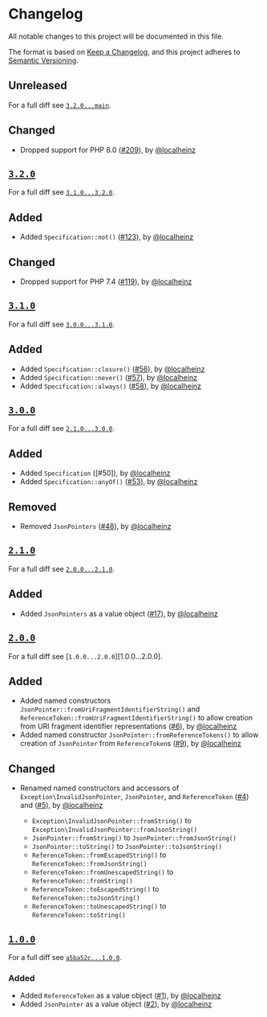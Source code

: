 # Changelog

All notable changes to this project will be documented in this file.

The format is based on [Keep a Changelog](https://keepachangelog.com/en/1.0.0/), and this project adheres to [Semantic Versioning](https://semver.org/spec/v2.0.0.html).

## Unreleased

For a full diff see [`3.2.0...main`][3.2.0...main].

## Changed

- Dropped support for PHP 8.0 ([#209]), by [@localheinz]

## [`3.2.0`][3.2.0]

For a full diff see [`3.1.0...3.2.0`][3.1.0...3.2.0].

## Added

- Added `Specification::not()` ([#123]), by [@localheinz]

## Changed

- Dropped support for PHP 7.4 ([#119]), by [@localheinz]

## [`3.1.0`][3.1.0]

For a full diff see [`3.0.0...3.1.0`][3.0.0...3.1.0].

## Added

- Added `Specification::closure()` ([#56]), by [@localheinz]
- Added `Specification::never()` ([#57]), by [@localheinz]
- Added `Specification::always()` ([#58]), by [@localheinz]

## [`3.0.0`][3.0.0]

For a full diff see [`2.1.0...3.0.0`][2.1.0...3.0.0].

## Added

- Added `Specification` ([#50]), by [@localheinz]
- Added `Specification::anyOf()` ([#53]), by [@localheinz]

## Removed

- Removed `JsonPointers`  ([#48]), by [@localheinz]

## [`2.1.0`][2.1.0]

For a full diff see [`2.0.0...2.1.0`][2.0.0...2.1.0].

## Added

- Added `JsonPointers` as a value object  ([#17]), by [@localheinz]

## [`2.0.0`][2.0.0]

For a full diff see [`1.0.0...2.0.0`][1.0.0...2.0.0].

## Added

- Added named constructors `JsonPointer::fromUriFragmentIdentifierString()` and `ReferenceToken::fromUriFragmentIdentifierString()` to allow creation from URI fragment identifier representations ([#6]), by [@localheinz]
- Added named constructor `JsonPointer::fromReferenceTokens()` to allow creation of `JsonPointer` from `ReferenceToken`s ([#9]), by [@localheinz]

## Changed

- Renamed named constructors and accessors of `Exception\InvalidJsonPointer`, `JsonPointer`, and `ReferenceToken` ([#4]) and ([#5]), by [@localheinz]

  - `Exception\InvalidJsonPointer::fromString()` to `Exception\InvalidJsonPointer::fromJsonString()`
  - `JsonPointer::fromString()` to `JsonPointer::fromJsonString()`
  - `JsonPointer::toString()` to `JsonPointer::toJsonString()`
  - `ReferenceToken::fromEscapedString()` to `ReferenceToken::fromJsonString()`
  - `ReferenceToken::fromUnescapedString()` to `ReferenceToken::fromString()`
  - `ReferenceToken::toEscapedString()` to `ReferenceToken::toJsonString()`
  - `ReferenceToken::toUnescapedString()` to `ReferenceToken::toString()`

## [`1.0.0`][1.0.0]

For a full diff see [`a5ba52c...1.0.0`][a5ba52c...1.0.0].

### Added

- Added `ReferenceToken` as a value object ([#1]), by [@localheinz]
- Added `JsonPointer` as a value object ([#2]), by [@localheinz]

[1.0.0]: https://github.com/ergebnis/json-pointer/releases/tag/1.0.0
[2.0.0]: https://github.com/ergebnis/json-pointer/releases/tag/2.0.0
[2.1.0]: https://github.com/ergebnis/json-pointer/releases/tag/2.1.0
[3.0.0]: https://github.com/ergebnis/json-pointer/releases/tag/3.0.0
[3.1.0]: https://github.com/ergebnis/json-pointer/releases/tag/3.1.0
[3.2.0]: https://github.com/ergebnis/json-pointer/releases/tag/3.2.0

[a5ba52c...1.0.0]: https://github.com/ergebnis/json-pointer/compare/a5ba52c...1.0.0
[1.0.0...main]: https://github.com/ergebnis/json-pointer/compare/1.0.0...main
[2.0.0...2.1.0]: https://github.com/ergebnis/json-pointer/compare/2.0.0...2.1.0
[2.1.0...3.0.0]: https://github.com/ergebnis/json-pointer/compare/2.1.0...3.0.0
[3.0.0...3.1.0]: https://github.com/ergebnis/json-pointer/compare/3.0.0...3.1.0
[3.1.0...3.2.0]: https://github.com/ergebnis/json-pointer/compare/3.1.0...3.2.0
[3.2.0...main]: https://github.com/ergebnis/json-pointer/compare/3.2.0...main

[#1]: https://github.com/ergebnis/json-pointer/pull/1
[#2]: https://github.com/ergebnis/json-pointer/pull/2
[#4]: https://github.com/ergebnis/json-pointer/pull/4
[#5]: https://github.com/ergebnis/json-pointer/pull/5
[#6]: https://github.com/ergebnis/json-pointer/pull/6
[#9]: https://github.com/ergebnis/json-pointer/pull/9
[#17]: https://github.com/ergebnis/json-pointer/pull/17
[#48]: https://github.com/ergebnis/json-pointer/pull/48
[#53]: https://github.com/ergebnis/json-pointer/pull/53
[#56]: https://github.com/ergebnis/json-pointer/pull/56
[#57]: https://github.com/ergebnis/json-pointer/pull/57
[#58]: https://github.com/ergebnis/json-pointer/pull/58
[#119]: https://github.com/ergebnis/json-pointer/pull/119
[#123]: https://github.com/ergebnis/json-pointer/pull/123
[#209]: https://github.com/ergebnis/json-pointer/pull/209

[@localheinz]: https://github.com/localheinz
